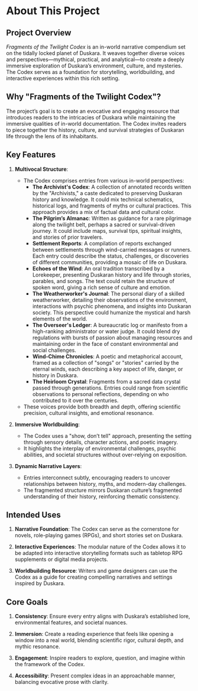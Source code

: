 # About This Project

## Project Overview

*Fragments of the Twilight Codex* is an in-world narrative compendium set on the tidally locked planet of Duskara. It weaves together diverse voices and perspectives—mythical, practical, and analytical—to create a deeply immersive exploration of Duskara’s environment, culture, and mysteries. The Codex serves as a foundation for storytelling, worldbuilding, and interactive experiences within this rich setting.

## Why "Fragments of the Twilight Codex"?

The project’s goal is to create an evocative and engaging resource that introduces readers to the intricacies of Duskara while maintaining the immersive qualities of in-world documentation. The Codex invites readers to piece together the history, culture, and survival strategies of Duskaran life through the lens of its inhabitants.

## Key Features

1. **Multivocal Structure**:  
     
   - The Codex comprises entries from various in-world perspectives:  
     - **The Archivist's Codex**: A collection of annotated records written by the "Archivists," a caste dedicated to preserving Duskaran history and knowledge. It could mix technical schematics, historical logs, and fragments of myths or cultural practices. This approach provides a mix of factual data and cultural color.  
     - **The Pilgrim’s Almanac**: Written as guidance for a rare pilgrimage along the twilight belt, perhaps a sacred or survival-driven journey. It could include maps, survival tips, spiritual insights, and stories of prior travelers.  
     - **Settlement Reports**: A compilation of reports exchanged between settlements through wind-carried messages or runners. Each entry could describe the status, challenges, or discoveries of different communities, providing a mosaic of life on Duskara.  
     - **Echoes of the Wind**: An oral tradition transcribed by a Lorekeeper, presenting Duskaran history and life through stories, parables, and songs. The text could retain the structure of spoken word, giving a rich sense of culture and emotion.  
     - **The Weatherworker's Journal**: The personal diary of a skilled weatherworker, detailing their observations of the environment, interactions with psychic phenomena, and insights into Duskaran society. This perspective could humanize the mystical and harsh elements of the world.  
     - **The Overseer's Ledger**: A bureaucratic log or manifesto from a high-ranking administrator or water judge. It could blend dry regulations with bursts of passion about managing resources and maintaining order in the face of constant environmental and social challenges.  
     - **Wind-Chime Chronicles**: A poetic and metaphorical account, framed as a collection of "songs" or "stories" carried by the eternal winds, each describing a key aspect of life, danger, or history in Duskara.  
     - **The Heirloom Crystal**: Fragments from a sacred data crystal passed through generations. Entries could range from scientific observations to personal reflections, depending on who contributed to it over the centuries.  
   - These voices provide both breadth and depth, offering scientific precision, cultural insights, and emotional resonance.

2. **Immersive Worldbuilding**:  
     
   - The Codex uses a "show, don’t tell" approach, presenting the setting through sensory details, character actions, and poetic imagery.  
   - It highlights the interplay of environmental challenges, psychic abilities, and societal structures without over-relying on exposition.

3. **Dynamic Narrative Layers**:  
     
   - Entries interconnect subtly, encouraging readers to uncover relationships between history, myths, and modern-day challenges.  
   - The fragmented structure mirrors Duskaran culture’s fragmented understanding of their history, reinforcing thematic consistency.

## Intended Uses

1. **Narrative Foundation**: The Codex can serve as the cornerstone for novels, role-playing games (RPGs), and short stories set on Duskara.

2. **Interactive Experiences**: The modular nature of the Codex allows it to be adapted into interactive storytelling formats such as tabletop RPG supplements or digital media projects.

3. **Worldbuilding Resource**: Writers and game designers can use the Codex as a guide for creating compelling narratives and settings inspired by Duskara.

## Core Goals

1. **Consistency**: Ensure every entry aligns with Duskara’s established lore, environmental features, and societal nuances.

2. **Immersion**: Create a reading experience that feels like opening a window into a real world, blending scientific rigor, cultural depth, and mythic resonance.

3. **Engagement**: Inspire readers to explore, question, and imagine within the framework of the Codex.

4. **Accessibility**: Present complex ideas in an approachable manner, balancing evocative prose with clarity.

